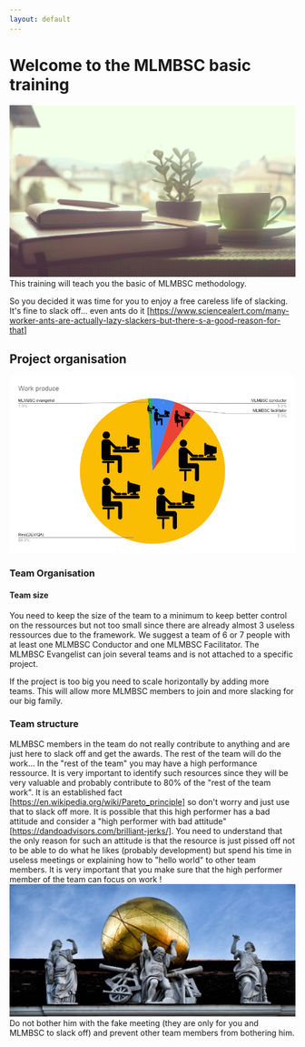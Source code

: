 ```yaml
---
layout: default
---
```

 
# Welcome to the MLMBSC basic training
![Logo](/pictures/basic_training.jpg)
This training will teach you the basic of MLMBSC methodology.
 
So you decided it was time for you to enjoy a free careless life of slacking. It's fine to slack off... even ants do it [https://www.sciencealert.com/many-worker-ants-are-actually-lazy-slackers-but-there-s-a-good-reason-for-that]
 
## Project organisation
![Logo](/pictures/work_produce_2.png)
 
### Team Organisation
 
#### Team size
You need to keep the size of the team to a minimum to keep better control on the ressources but not too small since there are already almost 3 useless ressources due to the framework. We suggest a team of 6 or 7 people with at least one MLMBSC Conductor and one MLMBSC Facilitator. The MLMBSC Evangelist can join several teams and is not attached to a specific project.
 
If the project is too big you need to scale horizontally by adding more teams. This will allow more MLMBSC members to join and more slacking for our big family.
 
### Team structure
MLMBSC members in the team do not really contribute to anything and are just here to slack off and get the awards. The rest of the team will do the work... In the "rest of the team" you may have a high performance ressource. It is very important to identify such resources since they will be very valuable and probably contribute to 80% of the "rest of the team work". It is an established fact [https://en.wikipedia.org/wiki/Pareto_principle] so don't worry and just use that to slack off more. 
It is possible that this high performer has a bad attitude and consider a "high performer with bad attitude" [https://dandoadvisors.com/brilliant-jerks/]. You need to understand that the only reason for such an attitude is that the resource is just pissed off not to be able to do what he likes (probably development) but spend his time in useless meetings or explaining how to "hello world" to other team members. It is very important that you make sure that the high performer member of the team can focus on work ! 
![Logo](/pictures/atlas.jpg)
Do not bother him with the fake meeting (they are only for you and MLMBSC to slack off) and prevent other team members from bothering him.